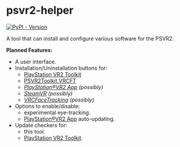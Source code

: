 # psvr2-helper

[PlayStation VR2 Toolkit]: https://github.com/BnuuySolutions/PSVR2Toolkit
[PSVR2Toolkit.VRCFT]: https://github.com/BnuuySolutions/PSVR2Toolkit.VRCFT

[PlayStation®VR2 App]: https://store.steampowered.com/app/2580190/PlayStationVR2_App
[SteamVR]: https://store.steampowered.com/app/250820/SteamVR
[VRCFaceTracking]: https://store.steampowered.com/app/3329480/VRCFaceTracking

[![PyPI - Version](https://img.shields.io/pypi/v/psvr2-helper)](https://python.org/pypi/psvr2-helper)

A tool that can install and configure various software for the PSVR2.

**Planned Features:**

- A user interface.
- Installation/Uninstallation buttons for:
  - [PlayStation VR2 Toolkit]
  - [PSVR2Toolkit.VRCFT]
  - *[PlayStation®VR2 App] (possibly)*
  - *[SteamVR] (possibly)*
  - *[VRCFaceTracking] (possibly)*
- Options to enable/disable:
  - experimental eye-tracking.
  - [PlayStation®VR2 App] auto-updating.
- Update checkers for:
  - this tool.
  - [PlayStation VR2 Toolkit].

